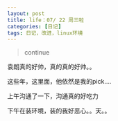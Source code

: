 ```yaml
---
layout: post
title: life：07/ 22 周三啦
categories: [日记]
tags: 日记，改进，linux环境
---
```


>continue 

袁朗真的好帅，真的真的好帅。。

这些年，这里面，他依然是我的pick....

上午沟通了一下，沟通真的好吃力

下午在装环境，装的我好恶心。。天。。